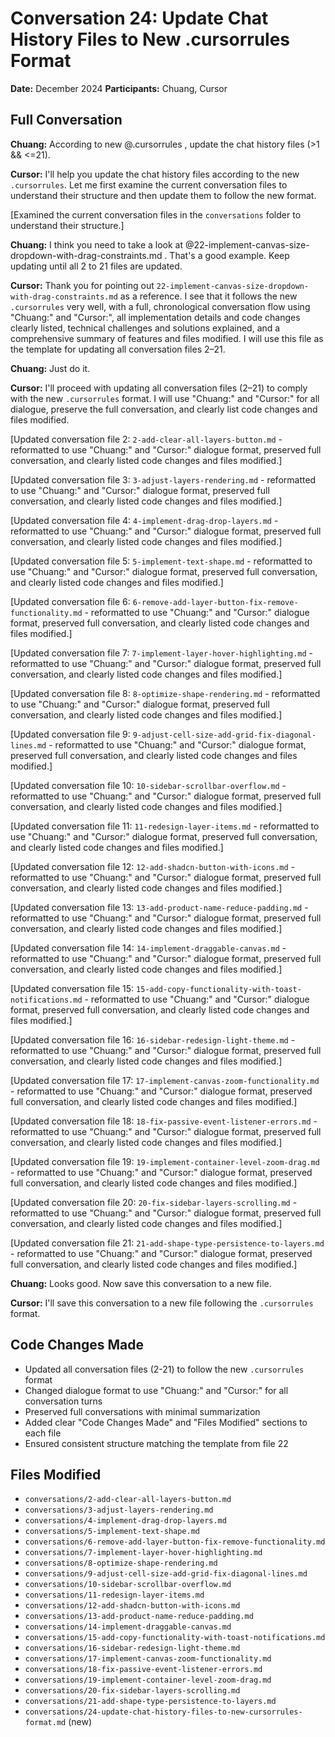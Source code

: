 # Conversation 24: Update Chat History Files to New .cursorrules Format

**Date:** December 2024
**Participants:** Chuang, Cursor

## Full Conversation

**Chuang:** According to new @.cursorrules , update the chat history files (>1 && <=21).

**Cursor:** I'll help you update the chat history files according to the new `.cursorrules`. Let me first examine the current conversation files to understand their structure and then update them to follow the new format.

[Examined the current conversation files in the `conversations` folder to understand their structure.]

**Chuang:** I think you need to take a look at @22-implement-canvas-size-dropdown-with-drag-constraints.md . That's a good example. Keep updating until all 2 to 21 files are updated.

**Cursor:** Thank you for pointing out `22-implement-canvas-size-dropdown-with-drag-constraints.md` as a reference. I see that it follows the new `.cursorrules` very well, with a full, chronological conversation flow using "Chuang:" and "Cursor:", all implementation details and code changes clearly listed, technical challenges and solutions explained, and a comprehensive summary of features and files modified. I will use this file as the template for updating all conversation files 2–21.

**Chuang:** Just do it.

**Cursor:** I'll proceed with updating all conversation files (2–21) to comply with the new `.cursorrules` format. I will use "Chuang:" and "Cursor:" for all dialogue, preserve the full conversation, and clearly list code changes and files modified.

[Updated conversation file 2: `2-add-clear-all-layers-button.md` - reformatted to use "Chuang:" and "Cursor:" dialogue format, preserved full conversation, and clearly listed code changes and files modified.]

[Updated conversation file 3: `3-adjust-layers-rendering.md` - reformatted to use "Chuang:" and "Cursor:" dialogue format, preserved full conversation, and clearly listed code changes and files modified.]

[Updated conversation file 4: `4-implement-drag-drop-layers.md` - reformatted to use "Chuang:" and "Cursor:" dialogue format, preserved full conversation, and clearly listed code changes and files modified.]

[Updated conversation file 5: `5-implement-text-shape.md` - reformatted to use "Chuang:" and "Cursor:" dialogue format, preserved full conversation, and clearly listed code changes and files modified.]

[Updated conversation file 6: `6-remove-add-layer-button-fix-remove-functionality.md` - reformatted to use "Chuang:" and "Cursor:" dialogue format, preserved full conversation, and clearly listed code changes and files modified.]

[Updated conversation file 7: `7-implement-layer-hover-highlighting.md` - reformatted to use "Chuang:" and "Cursor:" dialogue format, preserved full conversation, and clearly listed code changes and files modified.]

[Updated conversation file 8: `8-optimize-shape-rendering.md` - reformatted to use "Chuang:" and "Cursor:" dialogue format, preserved full conversation, and clearly listed code changes and files modified.]

[Updated conversation file 9: `9-adjust-cell-size-add-grid-fix-diagonal-lines.md` - reformatted to use "Chuang:" and "Cursor:" dialogue format, preserved full conversation, and clearly listed code changes and files modified.]

[Updated conversation file 10: `10-sidebar-scrollbar-overflow.md` - reformatted to use "Chuang:" and "Cursor:" dialogue format, preserved full conversation, and clearly listed code changes and files modified.]

[Updated conversation file 11: `11-redesign-layer-items.md` - reformatted to use "Chuang:" and "Cursor:" dialogue format, preserved full conversation, and clearly listed code changes and files modified.]

[Updated conversation file 12: `12-add-shadcn-button-with-icons.md` - reformatted to use "Chuang:" and "Cursor:" dialogue format, preserved full conversation, and clearly listed code changes and files modified.]

[Updated conversation file 13: `13-add-product-name-reduce-padding.md` - reformatted to use "Chuang:" and "Cursor:" dialogue format, preserved full conversation, and clearly listed code changes and files modified.]

[Updated conversation file 14: `14-implement-draggable-canvas.md` - reformatted to use "Chuang:" and "Cursor:" dialogue format, preserved full conversation, and clearly listed code changes and files modified.]

[Updated conversation file 15: `15-add-copy-functionality-with-toast-notifications.md` - reformatted to use "Chuang:" and "Cursor:" dialogue format, preserved full conversation, and clearly listed code changes and files modified.]

[Updated conversation file 16: `16-sidebar-redesign-light-theme.md` - reformatted to use "Chuang:" and "Cursor:" dialogue format, preserved full conversation, and clearly listed code changes and files modified.]

[Updated conversation file 17: `17-implement-canvas-zoom-functionality.md` - reformatted to use "Chuang:" and "Cursor:" dialogue format, preserved full conversation, and clearly listed code changes and files modified.]

[Updated conversation file 18: `18-fix-passive-event-listener-errors.md` - reformatted to use "Chuang:" and "Cursor:" dialogue format, preserved full conversation, and clearly listed code changes and files modified.]

[Updated conversation file 19: `19-implement-container-level-zoom-drag.md` - reformatted to use "Chuang:" and "Cursor:" dialogue format, preserved full conversation, and clearly listed code changes and files modified.]

[Updated conversation file 20: `20-fix-sidebar-layers-scrolling.md` - reformatted to use "Chuang:" and "Cursor:" dialogue format, preserved full conversation, and clearly listed code changes and files modified.]

[Updated conversation file 21: `21-add-shape-type-persistence-to-layers.md` - reformatted to use "Chuang:" and "Cursor:" dialogue format, preserved full conversation, and clearly listed code changes and files modified.]

**Chuang:** Looks good. Now save this conversation to a new file.

**Cursor:** I'll save this conversation to a new file following the `.cursorrules` format.

## Code Changes Made
- Updated all conversation files (2-21) to follow the new `.cursorrules` format
- Changed dialogue format to use "Chuang:" and "Cursor:" for all conversation turns
- Preserved full conversations with minimal summarization
- Added clear "Code Changes Made" and "Files Modified" sections to each file
- Ensured consistent structure matching the template from file 22

## Files Modified
- `conversations/2-add-clear-all-layers-button.md`
- `conversations/3-adjust-layers-rendering.md`
- `conversations/4-implement-drag-drop-layers.md`
- `conversations/5-implement-text-shape.md`
- `conversations/6-remove-add-layer-button-fix-remove-functionality.md`
- `conversations/7-implement-layer-hover-highlighting.md`
- `conversations/8-optimize-shape-rendering.md`
- `conversations/9-adjust-cell-size-add-grid-fix-diagonal-lines.md`
- `conversations/10-sidebar-scrollbar-overflow.md`
- `conversations/11-redesign-layer-items.md`
- `conversations/12-add-shadcn-button-with-icons.md`
- `conversations/13-add-product-name-reduce-padding.md`
- `conversations/14-implement-draggable-canvas.md`
- `conversations/15-add-copy-functionality-with-toast-notifications.md`
- `conversations/16-sidebar-redesign-light-theme.md`
- `conversations/17-implement-canvas-zoom-functionality.md`
- `conversations/18-fix-passive-event-listener-errors.md`
- `conversations/19-implement-container-level-zoom-drag.md`
- `conversations/20-fix-sidebar-layers-scrolling.md`
- `conversations/21-add-shape-type-persistence-to-layers.md`
- `conversations/24-update-chat-history-files-to-new-cursorrules-format.md` (new) 
